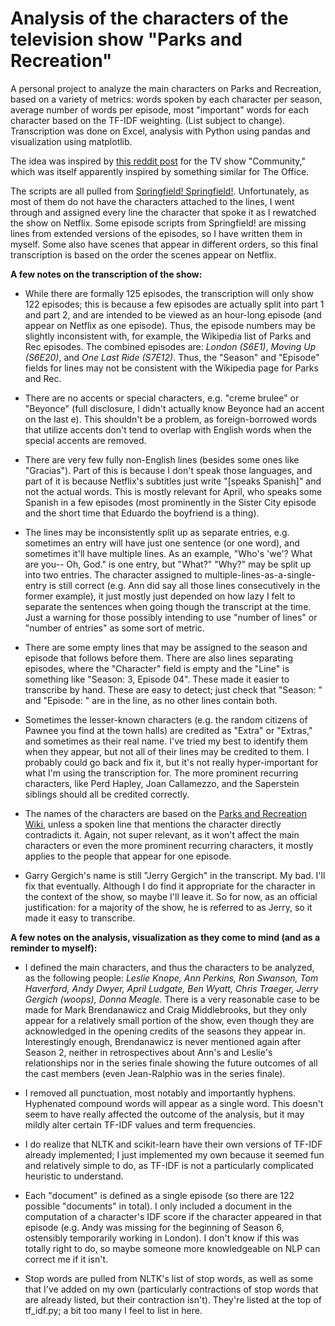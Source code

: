 # Analysis of the characters of the television show "Parks and Recreation"

A personal project to analyze the main characters on Parks and Recreation, based on a variety of metrics: words spoken by each character per season, average number of words per episode, most "important" words for each character based on the TF-IDF weighting. (List subject to change). Transcription was done on Excel, analysis with Python using pandas and visualization using matplotlib.

The idea was inspired by [this reddit post](https://www.reddit.com/r/dataisbeautiful/comments/cy02do/analysis_of_lead_characters_dialogue_from_the_tv/) for the TV show "Community," which was itself apparently inspired by something similar for The Office.

The scripts are all pulled from [Springfield! Springfield!](https://www.springfieldspringfield.co.uk/episode_scripts.php?tv-show=parks-and-recreation). Unfortunately, as most of them do not have the characters attached to the lines, I went through and assigned every line the character that spoke it as I rewatched the show on Netflix. Some episode scripts from Springfield! are missing lines from extended versions of the episodes, so I have written them in myself. Some also have scenes that appear in different orders, so this final transcription is based on the order the scenes appear on Netflix.

**A few notes on the transcription of the show:**

- While there are formally 125 episodes, the transcription will only show 122 episodes; this is because a few episodes are actually split into part 1 and part 2, and are intended to be viewed as an hour-long episode (and appear on Netflix as one episode). Thus, the episode numbers may be slightly inconsistent with, for example, the Wikipedia list of Parks and Rec episodes. The combined episodes are: _London (S6E1)_, _Moving Up (S6E20)_, and _One Last Ride (S7E12)_. Thus, the "Season" and "Episode" fields for lines may not be consistent with the Wikipedia page for Parks and Rec.

- There are no accents or special characters, e.g. "creme brulee" or "Beyonce" (full disclosure, I didn't actually know Beyonce had an accent on the last e). This shouldn't be a problem, as foreign-borrowed words that utilize accents don't tend to overlap with English words when the special accents are removed.

- There are very few fully non-English lines (besides some ones like "Gracias"). Part of this is because I don't speak those languages, and part of it is because Netflix's subtitles just write "[speaks Spanish]" and not the actual words. This is mostly relevant for April,  who speaks some Spanish in a few episodes (most prominently in the Sister City episode and the short time that Eduardo the boyfriend is a thing).

- The lines may be inconsistently split up as separate entries, e.g. sometimes an entry will have just one sentence (or one word), and sometimes it'll have multiple lines. As an example, "Who's 'we'? What are you-- Oh, God." is one entry, but "What?" "Why?" may be split up into two entries. The character assigned to multiple-lines-as-a-single-entry is still correct (e.g. Ann did say all those lines consecutively in the former example), it just mostly just depended on how lazy I felt to separate the sentences when going though the transcript at the time. Just a warning for those possibly intending to use "number of lines" or "number of entries" as some sort of metric.

- There are some empty lines that may be assigned to the season and episode that follows before them. There are also lines separating episodes, where the "Character" field is empty and the "Line" is something like "Season: 3, Episode 04". These made it easier to transcribe by hand. These are easy to detect; just check that "Season: " and "Episode: " are in the line, as no other lines contain both.

- Sometimes the lesser-known characters (e.g. the random citizens of Pawnee you find at the town halls) are credited as "Extra" or "Extras," and sometimes as their real name. I've tried my best to identify them when they appear, but not all of their lines may be credited to them. I probably could go back and fix it, but it's not really hyper-important for what I'm using the transcription for. The more prominent recurring characters, like Perd Hapley, Joan Callamezzo, and the Saperstein siblings should all be credited correctly.

- The names of the characters are based on the [Parks and Recreation Wiki](https://parksandrecreation.fandom.com/wiki/Parks_and_Recreation), unless a spoken line that mentions the character directly contradicts it. Again, not super relevant, as it won't affect the main characters or even the more prominent recurring characters, it mostly applies to the people that appear for one episode.

- Garry Gergich's name is still "Jerry Gergich" in the transcript. My bad. I'll fix that eventually. Although I do find it appropriate for the character in the context of the show, so maybe I'll leave it. So for now, as an official justification: for a majority of the show, he is referred to as Jerry, so it made it easy to transcribe.

**A few notes on the analysis, visualization as they come to mind (and as a reminder to myself):**
- I defined the main characters, and thus the characters to be analyzed, as the following people: _Leslie Knope, Ann Perkins, Ron Swanson, Tom Haverford, Andy Dwyer, April Ludgate, Ben Wyatt, Chris Traeger, Jerry Gergich (woops), Donna Meagle._ There is a very reasonable case to be made for Mark Brendanawicz and Craig Middlebrooks, but they only appear for a relatively small portion of the show, even though they are acknowledged in the opening credits of the seasons they appear in. Interestingly enough, Brendanawicz is never mentioned again after Season 2, neither in retrospectives about Ann's and Leslie's relationships nor in the series finale showing the future outcomes of all the cast members (even Jean-Ralphio was in the series finale).

- I removed all punctuation, most notably and importantly hyphens. Hyphenated compound words will appear as a single word. This doesn't seem to have really affected the outcome of the analysis, but it may mildly alter certain TF-IDF values and term frequencies.

- I do realize that NLTK and scikit-learn have their own versions of TF-IDF already implemented; I just implemented my own because it seemed fun and relatively simple to do, as TF-IDF is not a particularly complicated heuristic to understand.

- Each "document" is defined as a single episode (so there are 122 possible "documents" in total). I only included a document in the computation of a character's IDF score if the character appeared in that episode (e.g. Andy was missing for the beginning of Season 6, ostensibly temporarily working in London). I don't know if this was totally right to do, so maybe someone more knowledgeable on NLP can correct me if it isn't.

- Stop words are pulled from NLTK's list of stop words, as well as some that I've added on my own (particularly contractions of stop words that are already listed, but their contraction isn't). They're listed at the top of tf_idf.py; a bit too many I feel to list in here.
